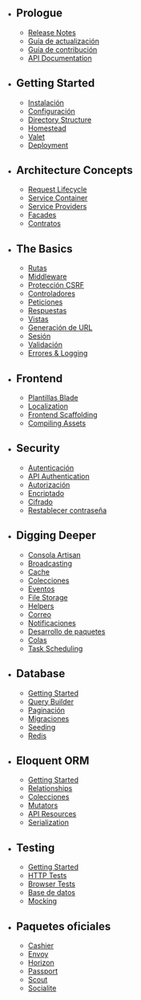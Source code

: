 - ## Prologue 
    - [Release Notes](/docs/{{version}}/releases)
    - [Guía de actualización](/docs/{{version}}/upgrade)
    - [Guía de contribución](/docs/{{version}}/contributions)
    - [API Documentation](/api/{{version}})
- ## Getting Started 
    - [Instalación](/docs/{{version}}/installation)
    - [Configuración](/docs/{{version}}/configuration)
    - [Directory Structure](/docs/{{version}}/structure)
    - [Homestead](/docs/{{version}}/homestead)
    - [Valet](/docs/{{version}}/valet)
    - [Deployment](/docs/{{version}}/deployment)
- ## Architecture Concepts 
    - [Request Lifecycle](/docs/{{version}}/lifecycle)
    - [Service Container](/docs/{{version}}/container)
    - [Service Providers](/docs/{{version}}/providers)
    - [Facades](/docs/{{version}}/facades)
    - [Contratos](/docs/{{version}}/contracts)
- ## The Basics 
    - [Rutas](/docs/{{version}}/routing)
    - [Middleware](/docs/{{version}}/middleware)
    - [Protección CSRF](/docs/{{version}}/csrf)
    - [Controladores](/docs/{{version}}/controllers)
    - [Peticiones](/docs/{{version}}/requests)
    - [Respuestas](/docs/{{version}}/responses)
    - [Vistas](/docs/{{version}}/views)
    - [Generación de URL](/docs/{{version}}/urls)
    - [Sesión](/docs/{{version}}/session)
    - [Validación](/docs/{{version}}/validation)
    - [Errores & Logging](/docs/{{version}}/errors)
- ## Frontend 
    - [Plantillas Blade](/docs/{{version}}/blade)
    - [Localization](/docs/{{version}}/localization)
    - [Frontend Scaffolding](/docs/{{version}}/frontend)
    - [Compiling Assets](/docs/{{version}}/mix)
- ## Security 
    - [Autenticación](/docs/{{version}}/authentication)
    - [API Authentication](/docs/{{version}}/passport)
    - [Autorización](/docs/{{version}}/authorization)
    - [Encriptado](/docs/{{version}}/encryption)
    - [Cifrado](/docs/{{version}}/hashing)
    - [Restablecer contraseña](/docs/{{version}}/passwords)
- ## Digging Deeper 
    - [Consola Artisan](/docs/{{version}}/artisan)
    - [Broadcasting](/docs/{{version}}/broadcasting)
    - [Cache](/docs/{{version}}/cache)
    - [Colecciones](/docs/{{version}}/collections)
    - [Eventos](/docs/{{version}}/events)
    - [File Storage](/docs/{{version}}/filesystem)
    - [Helpers](/docs/{{version}}/helpers)
    - [Correo](/docs/{{version}}/mail)
    - [Notificaciones](/docs/{{version}}/notifications)
    - [Desarrollo de paquetes](/docs/{{version}}/packages)
    - [Colas](/docs/{{version}}/queues)
    - [Task Scheduling](/docs/{{version}}/scheduling)
- ## Database 
    - [Getting Started](/docs/{{version}}/database)
    - [Query Builder](/docs/{{version}}/queries)
    - [Paginación](/docs/{{version}}/pagination)
    - [Migraciones](/docs/{{version}}/migrations)
    - [Seeding](/docs/{{version}}/seeding)
    - [Redis](/docs/{{version}}/redis)
- ## Eloquent ORM 
    - [Getting Started](/docs/{{version}}/eloquent)
    - [Relationships](/docs/{{version}}/eloquent-relationships)
    - [Colecciones](/docs/{{version}}/eloquent-collections)
    - [Mutators](/docs/{{version}}/eloquent-mutators)
    - [API Resources](/docs/{{version}}/eloquent-resources)
    - [Serialization](/docs/{{version}}/eloquent-serialization)
- ## Testing 
    - [Getting Started](/docs/{{version}}/testing)
    - [HTTP Tests](/docs/{{version}}/http-tests)
    - [Browser Tests](/docs/{{version}}/dusk)
    - [Base de datos](/docs/{{version}}/database-testing)
    - [Mocking](/docs/{{version}}/mocking)
- ## Paquetes oficiales 
    - [Cashier](/docs/{{version}}/billing)
    - [Envoy](/docs/{{version}}/envoy)
    - [Horizon](/docs/{{version}}/horizon)
    - [Passport](/docs/{{version}}/passport)
    - [Scout](/docs/{{version}}/scout)
    - [Socialite](https://github.com/laravel/socialite)